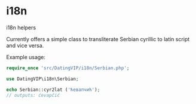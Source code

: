 i18n
=============

i18n helpers

Currently offers a simple class to transliterate Serbian cyrillic to latin script and vice versa.

Example usage:

```php
require_once 'src/DatingVIP/i18n/Serbian.php';

use DatingVIP\i18n\Serbian;

echo Serbian::cyr2lat ('ћевапчић');
// outputs: ćevapčić
```
